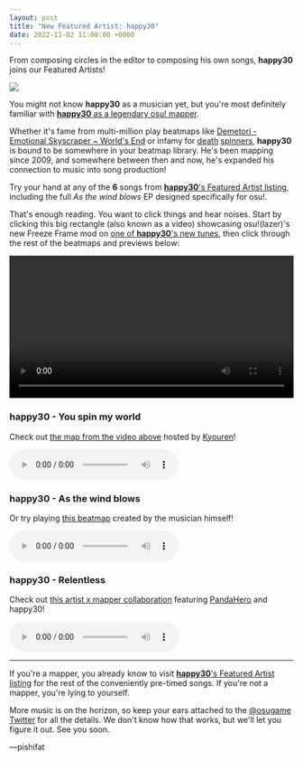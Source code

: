 ```yaml
---
layout: post
title: "New Featured Artist: happy30"
date: 2022-11-02 11:00:00 +0000
---
```


From composing circles in the editor to composing his own songs, **happy30** joins our Featured Artists!

![](https://assets.ppy.sh/artists/317/header.jpg)

You might not know **happy30** as a musician yet, but you're most definitely familiar with [**happy30** as a legendary osu! mapper](https://osu.ppy.sh/users/27767). 

Whether it's fame from multi-million play beatmaps like [Demetori - Emotional Skyscraper ~ World's End](https://osu.ppy.sh/beatmapsets/13223) or infamy for [death](https://osu.ppy.sh/beatmapsets/42234) [spinners](https://osu.ppy.sh/beatmapsets/24611), **happy30** is bound to be somewhere in your beatmap library. He's been mapping since 2009, and somewhere between then and now, he's expanded his connection to music into song production!

Try your hand at any of the **6** songs from [**happy30**'s Featured Artist listing](https://osu.ppy.sh/beatmaps/artists/317), including the full *As the wind blows* EP designed specifically for osu!.

That's enough reading. You want to click things and hear noises. Start by clicking this big rectangle (also known as a video) showcasing osu!(lazer)'s new Freeze Frame mod on [one of **happy30**'s new tunes](https://osu.ppy.sh/beatmapsets/1873680), then click through the rest of the beatmaps and previews below:

<div align="center">
    <video width="100%" controls>
        <source src="https://assets.ppy.sh/artists/317/release_showcase.mp4" type="video/mp4" preload="none">
    </video>
</div>

### happy30 - You spin my world

Check out [the map from the video above](https://osu.ppy.sh/beatmapsets/1873680) hosted by [Kyouren](https://osu.ppy.sh/users/2013571)!

<audio controls>
    <source src="https://assets.ppy.sh/artists/317/As%20the%20wind%20blows%2Fhappy30%20-%20You%20spin%20my%20world.mp3" type="audio/mpeg">
</audio>

### happy30 - As the wind blows

Or try playing [this beatmap](https://osu.ppy.sh/beatmapsets/355073) created by the musician himself!

<audio controls>
    <source src="https://assets.ppy.sh/artists/317/As%20the%20wind%20blows%2Fhappy30%20-%20As%20the%20wind%20blows.mp3" type="audio/mpeg">
</audio>

### happy30 - Relentless

Check out [this artist x mapper collaboration](https://osu.ppy.sh/beatmapsets/1177936) featuring [PandaHero](https://osu.ppy.sh/users/1233255) and happy30!

<audio controls>
    <source src="https://assets.ppy.sh/artists/317/As%20the%20wind%20blows%2Fhappy30%20-%20Relentless.mp3" type="audio/mpeg">
</audio>

---

If you're a mapper, you already know to visit [**happy30**'s Featured Artist listing](https://osu.ppy.sh/beatmaps/artists/317) for the rest of the conveniently pre-timed songs. If you're not a mapper, you're lying to yourself.

More music is on the horizon, so keep your ears attached to the [@osugame Twitter](https://twitter.com/osugame) for all the details. We don't know how that works, but we'll let you figure it out. See you soon.

—pishifat
